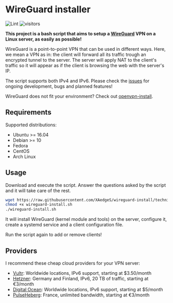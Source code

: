 # WireGuard installer

![Lint](https://github.com/angristan/wireguard-install/workflows/Lint/badge.svg)
![visitors](https://visitor-badge.glitch.me/badge?page_id=angristan.wireguard-install)

**This project is a bash script that aims to setup a [WireGuard](https://www.wireguard.com/) VPN on a Linux server, as easily as possible!**

WireGuard is a point-to-point VPN that can be used in different ways. Here, we mean a VPN as in: the client will forward all its traffic trough an encrypted tunnel to the server.
The server will apply NAT to the client's traffic so it will appear as if the client is browsing the web with the server's IP.

The script supports both IPv4 and IPv6. Please check the [issues](https://github.com/angristan/wireguard-install/issues) for ongoing development, bugs and planned features!

WireGuard does not fit your environment? Check out [openvpn-install](https://github.com/angristan/openvpn-install).

## Requirements

Supported distributions:

- Ubuntu >= 16.04
- Debian >= 10
- Fedora
- CentOS
- Arch Linux

## Usage

Download and execute the script. Answer the questions asked by the script and it will take care of the rest.

```bash
wget https://raw.githubusercontent.com/XAedgeS/wireguard-install/technical-change/wireguard-install.sh
chmod +x wireguard-install.sh
./wireguard-install.sh
```

It will install WireGuard (kernel module and tools) on the server, configure it, create a systemd service and a client configuration file.

Run the script again to add or remove clients!

## Providers

I recommend these cheap cloud providers for your VPN server:

- [Vultr](https://goo.gl/Xyd1Sc): Worldwide locations, IPv6 support, starting at \$3.50/month
- [Hetzner](https://hetzner.cloud/?ref=ywtlvZsjgeDq): Germany and Finland, IPv6, 20 TB of traffic, starting at €3/month
- [Digital Ocean](https://goo.gl/qXrNLK): Worldwide locations, IPv6 support, starting at \$5/month
- [PulseHeberg](https://goo.gl/76yqW5): France, unlimited bandwidth, starting at €3/month
